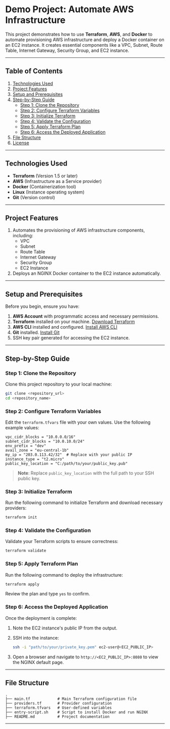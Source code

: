 # Demo Project: Automate AWS Infrastructure

This project demonstrates how to use **Terraform**, **AWS**, and **Docker** to automate provisioning AWS infrastructure and deploy a Docker container on an EC2 instance. It creates essential components like a VPC, Subnet, Route Table, Internet Gateway, Security Group, and EC2 instance.

---

## Table of Contents
1. [Technologies Used](#technologies-used)
2. [Project Features](#project-features)
3. [Setup and Prerequisites](#setup-and-prerequisites)
4. [Step-by-Step Guide](#step-by-step-guide)
   - [Step 1: Clone the Repository](#step-1-clone-the-repository)
   - [Step 2: Configure Terraform Variables](#step-2-configure-terraform-variables)
   - [Step 3: Initialize Terraform](#step-3-initialize-terraform)
   - [Step 4: Validate the Configuration](#step-4-validate-the-configuration)
   - [Step 5: Apply Terraform Plan](#step-5-apply-terraform-plan)
   - [Step 6: Access the Deployed Application](#step-6-access-the-deployed-application)
5. [File Structure](#file-structure)
6. [License](#license)

---

## Technologies Used
- **Terraform** (Version 1.5 or later)
- **AWS** (Infrastructure as a Service provider)
- **Docker** (Containerization tool)
- **Linux** (Instance operating system)
- **Git** (Version control)

---

## Project Features
1. Automates the provisioning of AWS infrastructure components, including:
   - VPC
   - Subnet
   - Route Table
   - Internet Gateway
   - Security Group
   - EC2 Instance
2. Deploys an NGINX Docker container to the EC2 instance automatically.

---

## Setup and Prerequisites

Before you begin, ensure you have:
1. **AWS Account** with programmatic access and necessary permissions.
2. **Terraform** installed on your machine. [Download Terraform](https://www.terraform.io/downloads.html)
3. **AWS CLI** installed and configured. [Install AWS CLI](https://docs.aws.amazon.com/cli/latest/userguide/install-cliv2.html)
4. **Git** installed. [Install Git](https://git-scm.com/)
5. SSH key pair generated for accessing the EC2 instance.

---

## Step-by-Step Guide

### Step 1: Clone the Repository
Clone this project repository to your local machine:

```bash
git clone <repository_url>
cd <repository_name>
```

### Step 2: Configure Terraform Variables
Edit the `terraform.tfvars` file with your own values. Use the following example values:

```hcl
vpc_cidr_blocks = "10.0.0.0/16"
subnet_cidr_blocks = "10.0.10.0/24"
env_prefix = "dev"
avail_zone = "eu-central-1b"
my_ip = "203.0.113.42/32"  # Replace with your public IP
instance_type = "t2.micro"
public_key_location = "C:/path/to/your/public_key.pub"
```

> **Note**: Replace `public_key_location` with the full path to your SSH public key.

### Step 3: Initialize Terraform
Run the following command to initialize Terraform and download necessary providers:

```bash
terraform init
```

### Step 4: Validate the Configuration
Validate your Terraform scripts to ensure correctness:

```bash
terraform validate
```

### Step 5: Apply Terraform Plan
Run the following command to deploy the infrastructure:

```bash
terraform apply
```

Review the plan and type `yes` to confirm.

### Step 6: Access the Deployed Application
Once the deployment is complete:
1. Note the EC2 instance's public IP from the output.
2. SSH into the instance:

   ```bash
   ssh -i "path/to/your/private_key.pem" ec2-user@<EC2_PUBLIC_IP>
   ```

3. Open a browser and navigate to `http://<EC2_PUBLIC_IP>:8080` to view the NGINX default page.

---

## File Structure

```plaintext
.
├── main.tf            # Main Terraform configuration file
├── providers.tf       # Provider configuration
├── terraform.tfvars   # User-defined variables
├── entry-script.sh    # Script to install Docker and run NGINX
├── README.md          # Project documentation
```

---


